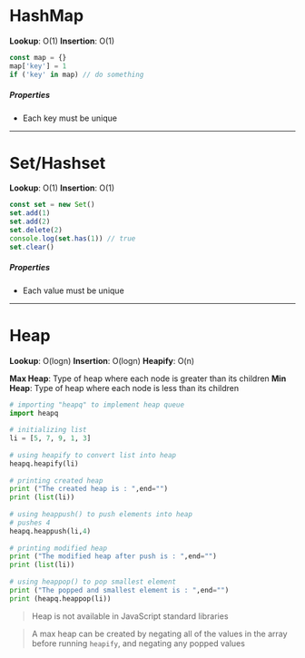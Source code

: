# HashMap
**Lookup**: O(1)
**Insertion**: O(1)
```javascript
const map = {}
map['key'] = 1
if ('key' in map) // do something
```
##### Properties
* Each key must be unique

---

# Set/Hashset
**Lookup**: O(1)
**Insertion**: O(1)
```javascript
const set = new Set()
set.add(1)
set.add(2)
set.delete(2)
console.log(set.has(1)) // true
set.clear()
```
##### Properties
* Each value must be unique

---

# Heap
**Lookup**: O(logn)
**Insertion**: O(logn)
**Heapify**: O(n)

**Max Heap**: Type of heap where each node is greater than its children
**Min Heap**: Type of heap where each node is less than its children

```python
# importing "heapq" to implement heap queue
import heapq
  
# initializing list
li = [5, 7, 9, 1, 3]
  
# using heapify to convert list into heap
heapq.heapify(li)
  
# printing created heap
print ("The created heap is : ",end="")
print (list(li))
  
# using heappush() to push elements into heap
# pushes 4
heapq.heappush(li,4)
  
# printing modified heap
print ("The modified heap after push is : ",end="")
print (list(li))
  
# using heappop() to pop smallest element
print ("The popped and smallest element is : ",end="")
print (heapq.heappop(li))
```

> Heap is not available in JavaScript standard libraries

> A max heap can be created by negating all of the values in the array before running `heapify`, and negating any popped values

